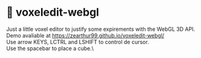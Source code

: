 # 🧊 voxeledit-webgl
Just a little voxel editor to justify some expirements with the WebGL 3D API.\
Demo avaliable at https://zearthur99.github.io/voxeledit-webgl/ \
Use arrow KEYS, LCTRL and LSHIFT to control de cursor.\
Use the spacebar to place a cube.\
